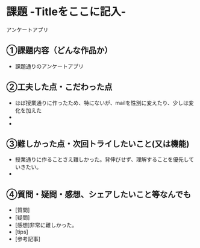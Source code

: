 # 課題 -Titleをここに記入-
アンケートアプリ
## ①課題内容（どんな作品か）
- 課題通りのアンケートアプリ

## ②工夫した点・こだわった点
- ほぼ授業通りに作ったため、特にないが、mailを性別に変えたり、少しは変化を加えた
- 
- 

## ③難しかった点・次回トライしたいこと(又は機能)
- 授業通りに作ることさえ難しかった。背伸びせず、理解することを優先していきたい。
- 

## ④質問・疑問・感想、シェアしたいこと等なんでも
- [質問]
- [疑問]
- [感想]非常に難しかった。
- [tips]
- [参考記事]